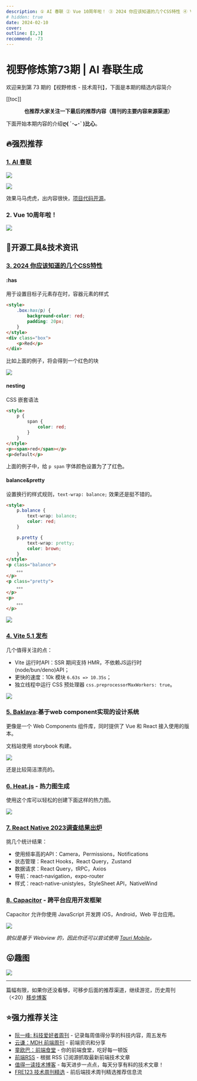```yaml
---
description: ① AI 春联 ② Vue 10周年啦！ ③ 2024 你应该知道的几个CSS特性 ④ Vite 5.1 发布 ⑤ Baklava:基于web component实现的设计系统 ⑥ Heat.js - 热力图生成 ⑦ React Native 2023调查结果出炉 ⑧ Capacitor - 跨平台应用开发框架
# hidden: true
date: 2024-02-10
cover: 
outline: [2,3]
recommend: -73
---
```


# 视野修炼第73期 | AI 春联生成
欢迎来到第 73 期的【视野修炼 - 技术周刊】，下面是本期的精选内容简介

[[toc]]

<center>

**​也推荐大家关注一下最后的推荐内容（周刊的主要内容来源渠道）**
</center>

下面开始本期内容的介绍**ღ( ´･ᴗ･` )比心**。
## 🔥强烈推荐
### [1. AI 春联](https://ai-sfc.yunyoujun.cn)

![](https://img.cdn.sugarat.top/mdImg/sugar/11824d9926897505f18a5e19c95d68f4)

![](https://img.cdn.sugarat.top/mdImg/sugar/861f928a3d2aa51fbc483d8cf4b701ba)

效果马马虎虎，出内容很快，[项目代码开源](https://github.com/YunYouJun/ai-sfc)。

### 2. Vue 10周年啦！

![](https://img.cdn.sugarat.top/mdImg/sugar/a5742517a2af86f313697bb0bb8c9e17)


## 🔧开源工具&技术资讯
### [3. 2024 你应该知道的几个CSS特性](https://web.dev/articles/5-css-snippets-every-front-end-developer-should-know-in-2024?hl=zh-cn#create_a_subgrid)
#### :has
用于设置目标子元素存在时，容器元素的样式
```html
<style>
    .box:has(p) {
        background-color: red;
        padding: 20px;
    }
</style>
<div class="box">
    <p>Red</p>
</div>
```
比如上面的例子，将会得到一个红色的块

![](https://img.cdn.sugarat.top/mdImg/sugar/5794416e2324f0e96159b89fb3285f99)

#### nesting
CSS 嵌套语法

```html
<style>
    p {
        span {
            color: red;
        }
    }
</style>
<p><span>red</span></p>
<p>default</p>
```
上面的例子中，给 `p span` 字体颜色设置为了了红色。

#### balance&pretty
设置换行的样式规则，`text-wrap: balance;` 效果还是挺不错的。

```html
<style>
    p.balance {
        text-wrap: balance;
        color: red;
    }

    p.pretty {
        text-wrap: pretty;
        color: brown;
    }
</style>
<p class="balance">
    。。。
</p>
<p class="pretty">
    。。。
</p>
<p>
    。。。
</p>
```
![](https://img.cdn.sugarat.top/mdImg/sugar/e4d79e2df6384226e5a9ff040d265a0b)

### [4. Vite 5.1 发布](https://vitejs.dev/blog/announcing-vite5-1.html)
几个值得关注的点：
* Vite 运行时API：SSR 期间支持 HMR，不依赖JS运行时(node/bun/deno)API；
* 更快的速度：10k 模块 `6.63s => 10.35s`；
* 独立线程中运行 CSS 预处理器 `css.preprocessorMaxWorkers: true`。

![](https://img.cdn.sugarat.top/mdImg/sugar/346c22fae321eea10d7003f2c7a49e25)

### [5. Baklava](https://baklava.design/?path=/docs/components-button--documentation):基于web component实现的设计系统

更像是一个 Web Components 组件库，同时提供了 Vue 和 React 接入使用的版本。

文档站使用 storybook 构建。

![](https://img.cdn.sugarat.top/mdImg/sugar/8e59c183c1918c683f561682774070ed)

还是比较简洁漂亮的。

### [6. Heat.js](https://www.william-troup.com/heat-js/) - 热力图生成

使用这个库可以轻松的创建下面这样的热力图。

![](https://img.cdn.sugarat.top/mdImg/sugar/f81a231b5f89592d46520f40aa10055c)

### [7. React Native 2023调查结果出炉](https://results.stateofreactnative.com/)

挑几个统计结果：
* 使用频率高的API：Camera，Permissions，Notifications
* 状态管理：React Hooks，React Query，Zustand
* 数据请求：React Query，tRPC，Axios
* 导航：react-navigation，expo-router
* 样式：react-native-unistyles，StyleSheet API，NativeWind

### [8. Capacitor](https://github.com/ionic-team/capacitor) - 跨平台应用开发框架

Capacitor 允许你使用 JavaScript 开发跨 iOS，Android，Web 平台应用。

![](https://img.cdn.sugarat.top/mdImg/sugar/0d02ca6ddc19643f84bc14414ee8b945)

*貌似是基于 Webview 的，因此你还可以尝试使用 [Tauri Mobile](https://beta.tauri.app/blog/tauri-mobile-alpha/)。*

## 😛趣图

![](https://img.cdn.sugarat.top/mdImg/sugar/e27311f1548b03af721beeeb561aad6f)

---

篇幅有限，如果你还没看够，可移步后面的推荐渠道，继续游览，历史周刊（<20）[移步博客](https://sugarat.top/weekly/index.html)

## ⭐️强力推荐关注
* [阮一峰: 科技爱好者周刊](https://www.ruanyifeng.com/blog/archives.html) - 记录每周值得分享的科技内容，周五发布
* [云谦：MDH 前端周刊](https://mdhweekly.com/) - 前端资讯和分享
* [童欧巴：前端食堂](https://github.com/Geekhyt/weekly) - 你的前端食堂，吃好每一顿饭
* [前端RSS](https://fed.chanceyu.com/) - 根据 RSS 订阅源抓取最新前端技术文章
* [值得一读技术博客](https://daily-blog.chlinlearn.top/) - 每天进步一点点，每天分享有料的技术文章！
* [FRE123 技术周刊精选](https://www.fre123.com/weekly) - 前后端技术周刊精选推荐信息流